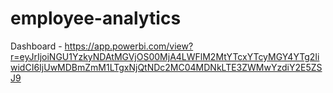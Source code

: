 # employee-analytics
Dashboard - https://app.powerbi.com/view?r=eyJrIjoiNGU1YzkyNDAtMGVjOS00MjA4LWFlM2MtYTcxYTcyMGY4YTg2IiwidCI6IjUwMDBmZmM1LTgxNjQtNDc2MC04MDNkLTE3ZWMwYzdiY2E5ZSJ9
